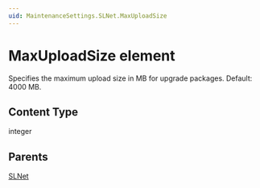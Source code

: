 ```yaml
---
uid: MaintenanceSettings.SLNet.MaxUploadSize
---
```


# MaxUploadSize element

Specifies the maximum upload size in MB for upgrade packages. Default: 4000 MB.

## Content Type

integer

## Parents

[SLNet](xref:MaintenanceSettings.SLNet)
